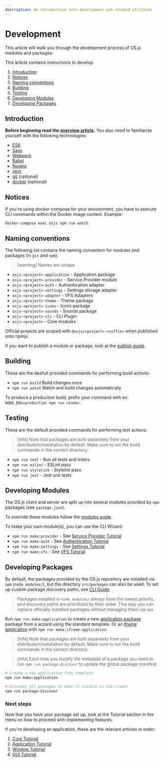 ```yaml
---
description: An introduction into development and related utilities
---
```


# Development

This article will walk you through the development process of OS.js modules and packages.

This article contains instructions to develop

1. [Introduction](#introduction)
2. [Notices](#notices)
3. [Naming conventions](#naming-conventions)
4. [Building](#building)
5. [Testing](#testing)
6. [Developing Modules](#developing-modules)
7. [Developing Packages](#developing-packages)

## Introduction

**Before beginning read the [overview article](../resource/overview/README.md).** You also need to familiarize yourself with the following technologies:

* [ES6](https://github.com/lukehoban/es6features)
* [Sass](https://sass-lang.com/)
* [Webpack](https://webpack.js.org/)
* [Babel](https://babeljs.io/)
* [Nodejs](https://nodejs.org/en/)
* [npm](https://docs.npmjs.com/)
* [git](https://git-scm.com/) (optional)
* [docker](https://www.docker.com/) (optional)

## Notices

If you're using docker-compose for your environment, you have to execute CLI commands within the Docker image context. Example:

```shell
docker-compose exec osjs npm run watch
```

## Naming conventions

The following list contains the naming convention for modules and packages (in `git` and `npm`):

> [warning] Names are unique

* `osjs-<project>-application` - Application package
* `osjs-<project>-provider` -  Service Provider module
* `osjs-<project>-auth` - Authentication adapter
* `osjs-<project>-settings` - Settings storage adapter
* `osjs-<project>-adapter` - VFS Adapters
* `osjs-<project>-theme` - Theme package
* `osjs-<project>-icons` - Icons package
* `osjs-<project>-sounds` - Sounds package
* `osjs-<project>-cli` - CLI Plugin
* `osjs-<project>` - Core modules

Official projects are scoped with `@osjs/<project>-<suffix>` when published onto npmjs.

If you want to publish a module or package, look at the [publish guide](../guide/publish/README.md).

## Building

These are the deafult provided commands for performing build actions:

* `npm run build` Build changes once
* `npm run watch` Watch and build changes automatically

To produce a production build, prefix your command with ex: `NODE_ENV=production npm run <task>`.

## Testing

These are the default provided commands for performing test actions:

> [info] Note that packages are built separately from your distribution/installation by default. Make sure to run the build commands in the correct directory.

* `npm run test` - Run all tests and linters
* `npm run eslint` - ESLint pass
* `npm run stylelint` - Stylelint pass
* `npm run jest` - Jest unit tests

## Developing Modules

The OS.js client and server are split up into several modules provided by `npm` packages (see `package.json`).

To override these modules follow the [modules guide](../guide/modules/README.md).

To make your own module(s), you can use the CLI Wizard:

* `npm run make:provider` - See [Service Provider Tutorial](../tutorial/provider/README.md)
* `npm run make:auth` - See [Authentication Tutorial](../tutorial/auth/README.md)
* `npm run make:settings` - See [Settings Tutorial](../tutorial/settings/README.md)
* `npm run make:vfs` - See [VFS Tutorial](../tutorial/vfs/README.md)

## Developing Packages

By default, the packages provided by the OS.js repository are installed via `npm` (`node_modules/`), but the directory `src/packages` can also be used. To set up custom package discovery paths, see [CLI Guide](../guide/cli/README.md#custom-package-discovery-paths).

> Packages installed in `node_modules/` always have the lowest priority, and discovery paths are prioritized by their order. This way you can replace officially installed packages without managing them via `npm`.

Run `npm run make:application` to create a new [application package](../tutorial/application/README.md) package from a wizard using the standard template. Or an [Iframe application](../tutorial/iframe/README.md) with `npm run make:iframe-application`.

> [info] Note that packages are built separately from your distribution/installation by default. Make sure to run the build commands in the correct directory.

<!-- -->

> [info] Each time you modify the metadata of a package you need to run `npm run package:discover` to update the global package manifest.

```bash
# Create a new application from template
npm run make:application

# Discover all packages to make it visible in the client
npm run package:discover
```

### Next steps

Now that you have your package set up, look at the Tutorial section in the menu on how to proceed with implementing features.

If you're developing an application, these are the relevant articles in order:

1. [Core Tutorial](../tutorial/core/README.md)
2. [Application Tutorial](../tutorial/application/README.md)
3. [Window Tutorial](../tutorial/window/README.md)
3. [GUI Tutorial](../tutorial/gui/README.md)
